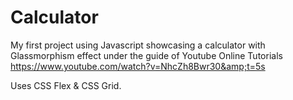 # Calculator

My first project using Javascript showcasing a calculator with Glassmorphism effect under the guide of Youtube Online Tutorials https://www.youtube.com/watch?v=NhcZh8Bwr30&amp;t=5s

Uses CSS Flex & CSS Grid.
